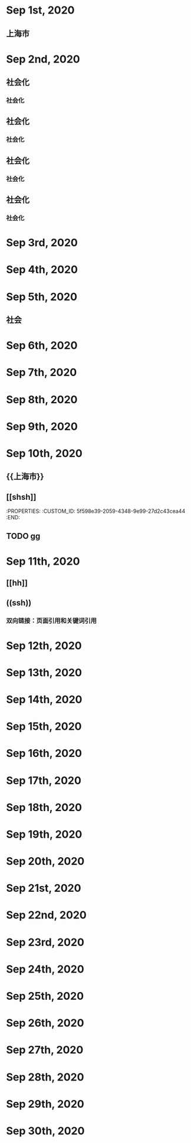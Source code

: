 # Sep 1st, 2020
## 上海市
# Sep 2nd, 2020
## 社会化
### 社会化
## 社会化
### 社会化
## 社会化
### 社会化
## 社会化
### 社会化
# Sep 3rd, 2020
# Sep 4th, 2020
# Sep 5th, 2020
## 社会
# Sep 6th, 2020
# Sep 7th, 2020
# Sep 8th, 2020
# Sep 9th, 2020
##
# Sep 10th, 2020
## {{上海市}}
## [[shsh]]
   :PROPERTIES:
   :CUSTOM_ID: 5f598e39-2059-4348-9e99-27d2c43cea44
   :END:
##
## TODO gg
##
# Sep 11th, 2020
## [[hh]]
## ((ssh))
### 双向链接：页面引用和关键词引用
###
# Sep 12th, 2020
# Sep 13th, 2020
# Sep 14th, 2020
# Sep 15th, 2020
# Sep 16th, 2020
# Sep 17th, 2020
# Sep 18th, 2020
# Sep 19th, 2020
# Sep 20th, 2020
# Sep 21st, 2020
# Sep 22nd, 2020
# Sep 23rd, 2020
# Sep 24th, 2020
# Sep 25th, 2020
# Sep 26th, 2020
# Sep 27th, 2020
# Sep 28th, 2020
# Sep 29th, 2020
# Sep 30th, 2020
